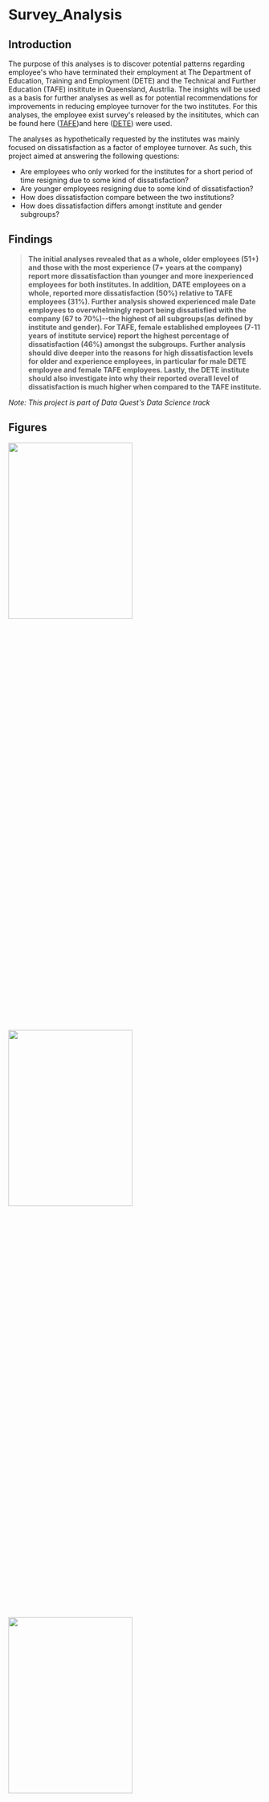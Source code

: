 # **Survey_Analysis**
## **Introduction**

The purpose of this analyses is to discover potential patterns regarding employee's who have terminated their employment at The Department of Education, Training and Employment (DETE) and the Technical and Further Education (TAFE) insititute in Queensland, Austrlia. The insights will be used as a basis for further analyses as well as for potential recommendations for improvements in reducing employee turnover for the two institutes. For this analyses, the employee exist survey's released by the insititutes, which can be found here ([TAFE](https://data.gov.au/dataset/ds-qld-89970a3b-182b-41ea-aea2-6f9f17b5907e/details?q=exit%20survey))and here ([DETE](https://data.gov.au/dataset/ds-qld-fe96ff30-d157-4a81-851d-215f2a0fe26d/details?q=exit%20survey)) were used.

The analyses as hypothetically requested by the institutes was mainly focused on dissatisfaction as a factor of employee turnover. As such, this project aimed at answering the following questions:

- Are employees who only worked for the institutes for a short period of time resigning due to some kind of dissatisfaction?
- Are younger employees resigning due to some kind of dissatisfaction?
- How does dissatisfaction compare between the two institutions?
- How does dissatisfaction differs amongt institute and gender subgroups?

## **Findings**
> **The initial analyses revealed that as a whole, older employees (51+) and those with the most experience (7+ years at the company) report more dissatisfaction than younger and more inexperienced employees for both institutes. In addition, DATE employees on a whole, reported more dissatisfaction (50%) relative to TAFE employees (31%). Further analysis showed experienced male Date employees to overwhelmingly report being dissatisfied with the company (67 to 70%)--the highest of all subgroups(as defined by institute and gender). For TAFE, female established employees (7-11 years of institute service) report the highest percentage of dissatisfaction (46%) amongst the subgroups.**
> **Further analysis should dive deeper into the reasons for high dissatisfaction levels for older and experience employees, in particular for male DETE employee and female TAFE employees. Lastly, the DETE institute should also investigate into why their reported overall level of dissatisfaction is much higher when compared to the TAFE institute.**

*Note: This project is part of Data Quest's Data Science track*
## **Figures**
<img src="https://github.com/dannygarcia193/Survey_Analysis/blob/master/images/Screenshot_127.png" width="70%" height="30%">
<img src="https://github.com/dannygarcia193/Survey_Analysis/blob/master/images/Screenshot_128.png" width="70%" height="30%">
<img src="https://github.com/dannygarcia193/Survey_Analysis/blob/master/images/Screenshot_129.png" width="70%" height="30%">
<img src="https://github.com/dannygarcia193/Survey_Analysis/blob/master/images/Screenshot_130.png" width="70%" height="30%">
